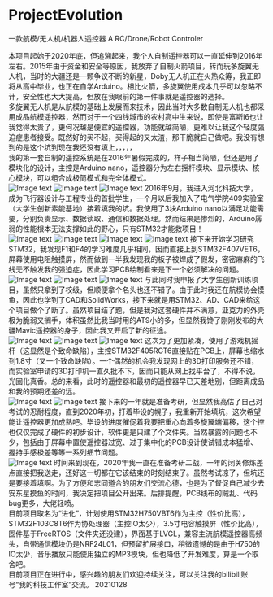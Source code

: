 # ProjectEvolution
一款航模/无人机/机器人遥控器
A RC/Drone/Robot Controler

 本项目起始于2020年底，但追溯起来，我个人自制遥控器可以一直延伸到2016年左右。2015年由于资金和安全等原因，我放弃了自制火箭项目，转而玩多旋翼无人机，当时的大疆还是一颗争议不断的新星，Doby无人机正在火热众筹，我正即将从高中毕业，也正在自学Arduino。相比火箭，多旋翼使用成本几乎可以忽略不计，安全性也大大提高，但放在我眼前的第一件事就是遥控器的选择。  
 多旋翼无人机是从航模的基础上发展而来技术，因此当时大多数自制无人机也都采用成品航模遥控器，然而对于一个四线城市的农村高中生来说，即使是富斯i6也让我觉得太贵了，更何况越是便宜的遥控器，功能就越简陋，更难以让我这个轻度强迫症患者接受。既然好的买不起，买得起的又太渣，那干脆就自己做吧。我没有想到的是这个坑到现在我还没有填上，，，，，  
 我的第一套自制的遥控系统是在2016年暑假完成的，样子相当简陋，但还是用了模块化的设计，主控是Arduino nano，遥控器分为左右摇杆模块、显示模块、核心模块，可以组合成极简模式和完全体模式。  
 ![Image text](https://github.com/liulizhi1031/ProjectEvolution/blob/master/Reference/PastProjectImages/2016_1_01.jpg)
 ![Image text](https://github.com/liulizhi1031/ProjectEvolution/blob/master/Reference/PastProjectImages/2016_1_02.jpg)
 ![Image text](https://github.com/liulizhi1031/ProjectEvolution/blob/master/Reference/PastProjectImages/2016_1_03.jpg)
 2016年9月，我进入河北科技大学，成为飞行器设计与工程专业的首批学生，一个月以后我加入了电气学院409实验室（大学生创新素能基地）接着填我的坑。我使用了3块Arduino nano以满足功能需要，分别负责显示、数据读取、通信和数据处理。然而结果是惨烈的，Arduino孱弱的性能根本无法支撑如此的野心，只有STM32才能救项目！  
 ![Image text](https://github.com/liulizhi1031/ProjectEvolution/blob/master/Reference/PastProjectImages/2016_2_01.jpg)
 ![Image text](https://github.com/liulizhi1031/ProjectEvolution/blob/master/Reference/PastProjectImages/2016_2_02.jpg)
 ![Image text](https://github.com/liulizhi1031/ProjectEvolution/blob/master/Reference/PastProjectImages/2016_2_03.jpg)
 ![Image text](https://github.com/liulizhi1031/ProjectEvolution/blob/master/Reference/PastProjectImages/2016_2_04.jpg)
 接下来开始学习研究STM32，我发现F1和F4的学习难度几乎相同，因而直接上到STM32F407VET6，屏幕使用电阻触摸屏，然而做到一半我发现我的板子被焊成了假发，密密麻麻的飞线无不触发我的强迫症，因此学习PCB绘制看来是下一个必须解决的问题。  
 ![Image text](https://github.com/liulizhi1031/ProjectEvolution/blob/master/Reference/PastProjectImages/2017_1_01.jpg)
 ![Image text](https://github.com/liulizhi1031/ProjectEvolution/blob/master/Reference/PastProjectImages/2017_1_02.jpg)
 ![Image text](https://github.com/liulizhi1031/ProjectEvolution/blob/master/Reference/PastProjectImages/2017_1_03.jpg)
 与此同时我申报了大学生创新训练项目，虽然只拿到了校级，但顺便拿个名头也还不错了。由于此时我还在航模协会摸鱼，因此也学到了CAD和SolidWorks，接下来就是用STM32、AD、CAD来给这个项目做个了断了。虽然项目结了题，但是我对这套硬件并不满意，亚克力的外壳极为脆弱又搁手，体积虽然比我当时用的AT9小的多，但显然我馋了刚刚发布的大疆Mavic遥控器的身子，因此我又开启了新的征途。  
 ![Image text](https://github.com/liulizhi1031/ProjectEvolution/blob/master/Reference/PastProjectImages/2017_2_01.jpg)
 ![Image text](https://github.com/liulizhi1031/ProjectEvolution/blob/master/Reference/PastProjectImages/2017_2_02.jpg)
 ![Image text](https://github.com/liulizhi1031/ProjectEvolution/blob/master/Reference/PastProjectImages/2017_2_03.jpg)
 这次为了更加紧凑，使用了游戏机摇杆（这显然是个致命缺陷），主控STM32F405RGT6直接贴在PCB上，屏幕也缩水到1.8寸（又一个致命缺陷）。一个偶然的机会我发现网上的3D打印服务还不错，而实验室申请的3D打印机一直久批不下，因而只能从网上找平台了，不得不说，光固化真香。总的来看，此时的遥控器和最初的遥控器早已天差地别，但距离成品和我的预期还差的远。  
 ![Image text](https://github.com/liulizhi1031/ProjectEvolution/blob/master/Reference/PastProjectImages/2018_01.jpg)
 ![Image text](https://github.com/liulizhi1031/ProjectEvolution/blob/master/Reference/PastProjectImages/2018_2020_1.jpg)
 接下来的一年就是准备考研，但显然我高估了自己对考试的忍耐程度，直到2020年初，打着毕设的幌子，我重新开始填坑，这次希望能让遥控器更加成熟吧。毕设的进度催促着我要把重心向着多旋翼端偏移，这个控也仅仅完成了硬件的初步设计，软件更是只建了个文件夹。当然暴露的问题也不少，包括由于屏幕中置使遥控器过宽、过于集中化的PCB设计使试错成本猛增、握持手感极差等等一系列细节问题。  
 ![Image text](https://github.com/liulizhi1031/ProjectEvolution/blob/master/Reference/PastProjectImages/2018_2020_2.jpg)
 时间来到现在，2020年我一直在准备考研二战，一年的闭关修炼差点直接把我送走，还好这一切都在它该结束的时刻结束了。虽然考试凉了，但坑还是要接着填啊。为了方便和志同道合的朋友们交流心德，也是为了督促自己减少去安东星摸鱼的时间，我决定把项目公开出来。后排提醒，PCB线布的贼乱、代码bug更多，大佬轻喷。  
 目前项目取名为“进化”，计划使用STM32H750VBT6作为主控（性价比高），STM32F103C8T6作为协处理器（主控IO太少），3.5寸电容触摸屏（性价比高），固件基于FreeRTOS（文件夹还没建），界面基于LVGL，兼容主流航模遥控器高频头，自带通信模块仍是NRF24L01，但预留扩展接口，稍微遗憾的是由于H750的IO太少，音乐播放只能使用独立的MP3模块，但也降低了开发难度，算是一个取舍吧。  
 目前项目正在进行中，感兴趣的朋友们欢迎持续关注，可以关注我的bilibili账号“我的科技工作室”交流。 20210128
